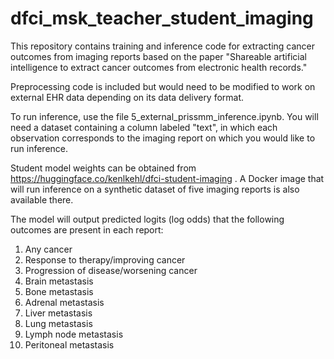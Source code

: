 # dfci_msk_teacher_student_imaging

This repository contains training and inference code for extracting cancer outcomes from imaging reports based on the paper "Shareable artificial intelligence to extract cancer outcomes from electronic health records."

Preprocessing code is included but would need to be modified to work on external EHR data depending on its data delivery format.

To run inference, use the file 5_external_prissmm_inference.ipynb. You will need a dataset containing a column labeled "text", in which each observation corresponds to the imaging report on which you would like to run inference.

Student model weights can be obtained from https://huggingface.co/kenlkehl/dfci-student-imaging .  A Docker image that will run inference on a synthetic dataset of five imaging reports is also available there.

The model will output predicted logits (log odds) that the following outcomes are present in each report:
1) Any cancer
2) Response to therapy/improving cancer
3) Progression of disease/worsening cancer
4) Brain metastasis
5) Bone metastasis
6) Adrenal metastasis
7) Liver metastasis
8) Lung metastasis
9) Lymph node metastasis
10) Peritoneal metastasis
